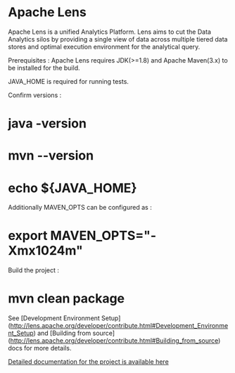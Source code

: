 Apache Lens
=====

Apache Lens is a unified Analytics Platform. Lens aims to cut the Data Analytics silos by providing a single view of data
across multiple tiered data stores and optimal execution environment for the analytical query.

Prerequisites :
Apache Lens requires JDK(>=1.8) and Apache Maven(3.x) to be installed for the build.

JAVA_HOME is required for running tests.

Confirm versions :
  # java -version
  # mvn --version
  # echo ${JAVA_HOME}

Additionally MAVEN_OPTS can be configured as :
  # export MAVEN_OPTS="-Xmx1024m"

Build the project :
 # mvn clean package


See [Development Environment Setup] (http://lens.apache.org/developer/contribute.html#Development_Environment_Setup)
and [Building from source] (http://lens.apache.org/developer/contribute.html#Building_from_source) docs for
more details.

[Detailed documentation for the project is available here](https://lens.apache.org)
